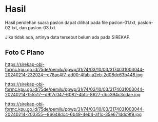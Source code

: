 # Hasil

Hasil perolehan suara paslon dapat dilihat pada file paslon-01.txt, paslon-02.txt, dan paslon-03.txt.

Jika tidak ada, artinya data tersebut belum ada pada SIREKAP.

## Foto C Plano

https://sirekap-obj-formc.kpu.go.id/75de/pemilu/ppwp/31/74/03/10/03/3174031003044-20240214-232024--c78ac4f7-ad00-4fab-a2eb-2d08dc63b448.jpg

https://sirekap-obj-formc.kpu.go.id/75de/pemilu/ppwp/31/74/03/10/03/3174031003044-20240214-155517--d9f7c047-6082-4bfc-8627-dbc394c3cdae.jpg

https://sirekap-obj-formc.kpu.go.id/75de/pemilu/ppwp/31/74/03/10/03/3174031003044-20240214-203355--86648dc4-6b49-4eb4-af1c-35e671ddc9f9.jpg
